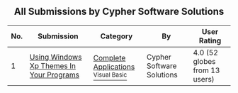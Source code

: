 ﻿<div align="center">

## All Submissions by Cypher Software Solutions

</div>

No.  | Submission | Category | By   | User Rating
---- | ---------- | -------- | ---- | -----------
1 | [Using Windows Xp Themes In Your Programs<br />](https://github.com/Planet-Source-Code/cypher-software-solutions-using-windows-xp-themes-in-your-programs__1-30973) | [Complete Applications<br /><sup>Visual Basic</sup>](../ByCategory/complete-applications__1-27.md) | Cypher Software Solutions | 4.0 (52 globes from 13 users)
